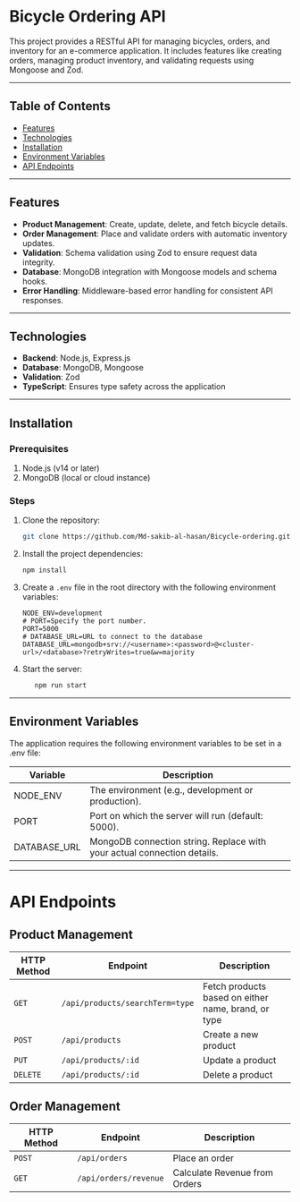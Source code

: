 # Bicycle Ordering API

This project provides a RESTful API for managing bicycles, orders, and inventory for an e-commerce application. It includes features like creating orders, managing product inventory, and validating requests using Mongoose and Zod.

---

## Table of Contents
- [Features](#features)
- [Technologies](#technologies)
- [Installation](#installation)
- [Environment Variables](#environment-variables)
- [API Endpoints](#api-endpoints)


---

## Features
- **Product Management**: Create, update, delete, and fetch bicycle details.
- **Order Management**: Place and validate orders with automatic inventory updates.
- **Validation**: Schema validation using Zod to ensure request data integrity.
- **Database**: MongoDB integration with Mongoose models and schema hooks.
- **Error Handling**: Middleware-based error handling for consistent API responses.

---

## Technologies
- **Backend**: Node.js, Express.js
- **Database**: MongoDB, Mongoose
- **Validation**: Zod
- **TypeScript**: Ensures type safety across the application

---

## Installation

### Prerequisites
1. Node.js (v14 or later)
2. MongoDB (local or cloud instance)

### Steps
1. Clone the repository:
   ```bash
   git clone https://github.com/Md-sakib-al-hasan/Bicycle-ordering.git
   
2. Install the project dependencies:
   ```bash
   npm install
3. Create a `.env` file in the root directory with the following environment variables:

   ```plaintext
   NODE_ENV=development
   # PORT=Specify the port number.
   PORT=5000
   # DATABASE_URL=URL to connect to the database
   DATABASE_URL=mongodb+srv://<username>:<password>@<cluster-url>/<database>?retryWrites=true&w=majority
4. Start the server:
   ```bash
      npm run start


---

## Environment Variables

The application requires the following environment variables to be set in a .env file:

| Variable    | Description                                                             |
|-------------|-------------------------------------------------------------------------|
| NODE_ENV    | The environment (e.g., development or production).                      |
| PORT        | Port on which the server will run (default: 5000).                      |  
| DATABASE_URL| MongoDB connection string. Replace with your actual connection details. | 



---

# API Endpoints

## Product Management

| HTTP Method | Endpoint                  | Description                                                  |
|-------------|---------------------------|--------------------------------------------------------------|
| `GET`       | `/api/products/searchTerm=type` | Fetch  products based on either name, brand, or type   |
| `POST`      | `/api/products`                 | Create a new product                                   |
| `PUT`       | `/api/products/:id`             | Update a product                                       |
| `DELETE`    | `/api/products/:id`             | Delete a product                                       |

## Order Management

| HTTP Method | Endpoint                  | Description                   |
|-------------|---------------------------|-------------------------------|
| `POST`      | `/api/orders`              | Place an order               |
| `GET`       | `/api/orders/revenue`      | Calculate Revenue from Orders|          |







